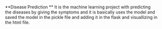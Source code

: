 **Disease Prediction **
It is the machine learning project with predicting the diseases by giving the symptoms and it is basically uses the model and saved the model in the pickle file and adding it in the flask and visuallizing in the html file.
